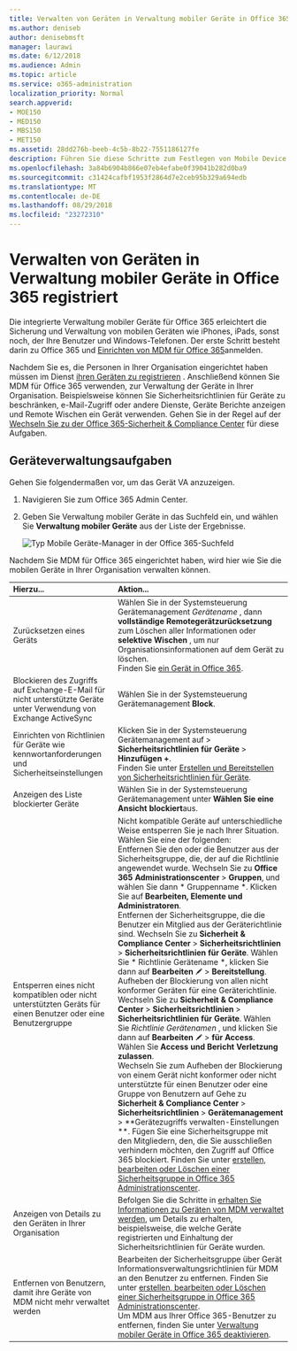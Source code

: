```yaml
---
title: Verwalten von Geräten in Verwaltung mobiler Geräte in Office 365 registriert
ms.author: deniseb
author: denisebmsft
manager: laurawi
ms.date: 6/12/2018
ms.audience: Admin
ms.topic: article
ms.service: o365-administration
localization_priority: Normal
search.appverid:
- MOE150
- MED150
- MBS150
- MET150
ms.assetid: 28dd276b-beeb-4c5b-8b22-7551186127fe
description: Führen Sie diese Schritte zum Festlegen von Mobile Device Management (MDM) in Office 365.
ms.openlocfilehash: 3a84b6904b866e07eb4efabe0f39041b282d0ba9
ms.sourcegitcommit: c31424cafbf1953f2864d7e2ceb95b329a694edb
ms.translationtype: MT
ms.contentlocale: de-DE
ms.lasthandoff: 08/29/2018
ms.locfileid: "23272310"
---
```

# <a name="manage-devices-enrolled-in-mobile-device-management-in-office-365"></a>Verwalten von Geräten in Verwaltung mobiler Geräte in Office 365 registriert

Die integrierte Verwaltung mobiler Geräte für Office 365 erleichtert die Sicherung und Verwaltung von mobilen Geräten wie iPhones, iPads, sonst noch, der Ihre Benutzer und Windows-Telefonen. Der erste Schritt besteht darin zu Office 365 und [Einrichten von MDM für Office 365](set-up-mobile-device-management.md)anmelden. 
  
Nachdem Sie es, die Personen in Ihrer Organisation eingerichtet haben müssen im Dienst [ihren Geräten zu registrieren](enroll-your-mobile-device.md) . Anschließend können Sie MDM für Office 365 verwenden, zur Verwaltung der Geräte in Ihrer Organisation. Beispielsweise können Sie Sicherheitsrichtlinien für Geräte zu beschränken, e-Mail-Zugriff oder andere Dienste, Geräte Berichte anzeigen und Remote Wischen ein Gerät verwenden. Gehen Sie in der Regel auf der [Wechseln Sie zu der Office 365-Sicherheit &amp; Compliance Center](https://support.office.com/article/7e696a40-b86b-4a20-afcc-559218b7b1b8) für diese Aufgaben. 
  
## <a name="device-management-tasks"></a>Geräteverwaltungsaufgaben

Gehen Sie folgendermaßen vor, um das Gerät VA anzuzeigen. 
  
1. Navigieren Sie zum Office 365 Admin Center.
    
2. Geben Sie Verwaltung mobiler Geräte in das Suchfeld ein, und wählen Sie **Verwaltung mobiler Geräte** aus der Liste der Ergebnisse. 
    
    ![Typ Mobile Geräte-Manager in der Office 365-Suchfeld](media/e2e2f1c0-e543-431a-959b-e26c2ba328a7.png)
  
Nachdem Sie MDM für Office 365 eingerichtet haben, wird hier wie Sie die mobilen Geräte in Ihrer Organisation verwalten können. 
  
|**Hierzu...**|**Aktion...**|
|:-----|:-----|
|Zurücksetzen eines Geräts  <br/> |Wählen Sie in der Systemsteuerung Gerätemanagement *Gerätename* , dann **vollständige Remotegerätzurücksetzung** zum Löschen aller Informationen oder **selektive Wischen** , um nur Organisationsinformationen auf dem Gerät zu löschen.  <br/> Finden Sie [ein Gerät in Office 365](wipe-a-mobile-device.md).  <br/> |
|Blockieren des Zugriffs auf Exchange-E-Mail für nicht unterstützte Geräte unter Verwendung von Exchange ActiveSync  <br/> |Wählen Sie in der Systemsteuerung Gerätemanagement **Block**.  <br/> |
|Einrichten von Richtlinien für Geräte wie kennwortanforderungen und Sicherheitseinstellungen  <br/> |Klicken Sie in der Systemsteuerung Gerätemanagement auf \> **Sicherheitsrichtlinien für Geräte** \> **Hinzufügen +**.  <br/> Finden Sie unter [Erstellen und Bereitstellen von Sicherheitsrichtlinien für Geräte](create-device-security-policies.md).  <br/> |
|Anzeigen des Liste blockierter Geräte  <br/> |Wählen Sie in der Systemsteuerung Gerätemanagement unter **Wählen Sie eine Ansicht** **blockiert**aus.  <br/> ||
|Entsperren eines nicht kompatiblen oder nicht unterstützten Geräts für einen Benutzer oder eine Benutzergruppe  <br/> | Nicht kompatible Geräte auf unterschiedliche Weise entsperren Sie je nach Ihrer Situation. Wählen Sie eine der folgenden:<br/>  Entfernen Sie den oder die Benutzer aus der Sicherheitsgruppe, die, der auf die Richtlinie angewendet wurde. Wechseln Sie zu **Office 365 Administrationscenter** \> **Gruppen**, und wählen Sie dann * Gruppenname *. Klicken Sie auf **Bearbeiten, Elemente und Administratoren**.<br/>  Entfernen der Sicherheitsgruppe, die die Benutzer ein Mitglied aus der Geräterichtlinie sind. Wechseln Sie zu **Sicherheit &amp; Compliance Center** \> **Sicherheitsrichtlinien** \> **Sicherheitsrichtlinien für Geräte**. Wählen Sie * Richtlinie Gerätename *, klicken Sie dann auf **Bearbeiten** ![Bearbeitungssymbol](media/O365_MDM_CreatePolicy_EditIcon.gif) \> **Bereitstellung**.<br/>  Aufheben der Blockierung von allen nicht konformer Geräten für eine Geräterichtlinie. Wechseln Sie zu **Sicherheit &amp; Compliance Center** \> **Sicherheitsrichtlinien** \> **Sicherheitsrichtlinien für Geräte**. Wählen Sie *Richtlinie Gerätenamen* , und klicken Sie dann auf **Bearbeiten** ![Bearbeitungssymbol](media/O365_MDM_CreatePolicy_EditIcon.gif) \> **für Access**. Wählen Sie **Access und Bericht Verletzung zulassen**.<br/>  Wechseln Sie zum Aufheben der Blockierung von einem Gerät nicht konformer oder nicht unterstützte für einen Benutzer oder eine Gruppe von Benutzern auf Gehe zu **Sicherheit &amp; Compliance Center** \> **Sicherheitsrichtlinien** \> **Gerätemanagement** \> **Gerätezugriffs verwalten-Einstellungen **. Fügen Sie eine Sicherheitsgruppe mit den Mitgliedern, den, die Sie ausschließen verhindern möchten, den Zugriff auf Office 365 blockiert. Finden Sie unter [erstellen, bearbeiten oder Löschen einer Sicherheitsgruppe in Office 365 Administrationscenter](https://support.office.com/article/55c96b32-e086-4c9e-948b-a018b44510cb).<br/> |
|Anzeigen von Details zu den Geräten in Ihrer Organisation  <br/> |Befolgen Sie die Schritte in [erhalten Sie Informationen zu Geräten von MDM verwaltet werden](get-details-about-mdm-managed-devices.md), um Details zu erhalten, beispielsweise, die welche Geräte registrierten und Einhaltung der Sicherheitsrichtlinien für Geräte wurden.  <br/> |
|Entfernen von Benutzern, damit ihre Geräte von MDM nicht mehr verwaltet werden  <br/> |Bearbeiten der Sicherheitsgruppe über Gerät Informationsverwaltungsrichtlinien für MDM an den Benutzer zu entfernen. Finden Sie unter [erstellen, bearbeiten oder Löschen einer Sicherheitsgruppe in Office 365 Administrationscenter](https://support.office.com/article/55c96b32-e086-4c9e-948b-a018b44510cb).<br/> Um MDM aus Ihrer Office 365-Benutzer zu entfernen, finden Sie unter [Verwaltung mobiler Geräte in Office 365 deaktivieren](turn-off-mdm.md).  <br/> |
   

